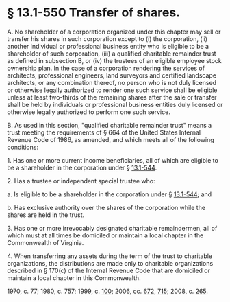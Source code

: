 # § 13.1-550 Transfer of shares.

<p>A. No shareholder of a corporation organized under this chapter may sell or transfer his shares in such corporation except to (i) the corporation, (ii) another individual or professional business entity who is eligible to be a shareholder of such corporation, (iii) a qualified charitable remainder trust as defined in subsection B, or (iv) the trustees of an eligible employee stock ownership plan. In the case of a corporation rendering the services of architects, professional engineers, land surveyors and certified landscape architects, or any combination thereof, no person who is not duly licensed or otherwise legally authorized to render one such service shall be eligible unless at least two-thirds of the remaining shares after the sale or transfer shall be held by individuals or professional business entities duly licensed or otherwise legally authorized to perform one such service.</p><p>B. As used in this section, "qualified charitable remainder trust" means a trust meeting the requirements of § 664 of the United States Internal Revenue Code of 1986, as amended, and which meets all of the following conditions:</p><p>1. Has one or more current income beneficiaries, all of which are eligible to be a shareholder in the corporation under § <a href='http://law.lis.virginia.gov/vacode/13.1-544/'>13.1-544</a>.</p><p>2. Has a trustee or independent special trustee who:</p><p>a. Is eligible to be a shareholder in the corporation under § <a href='http://law.lis.virginia.gov/vacode/13.1-544/'>13.1-544</a>; and</p><p>b. Has exclusive authority over the shares of the corporation while the shares are held in the trust.</p><p>3. Has one or more irrevocably designated charitable remaindermen, all of which must at all times be domiciled or maintain a local chapter in the Commonwealth of Virginia.</p><p>4. When transferring any assets during the term of the trust to charitable organizations, the distributions are made only to charitable organizations described in § 170(c) of the Internal Revenue Code that are domiciled or maintain a local chapter in this Commonwealth.</p><p>1970, c. 77; 1980, c. 757; 1999, c. <a href='http://lis.virginia.gov/cgi-bin/legp604.exe?991+ful+CHAP0100'>100</a>; 2006, cc. <a href='http://lis.virginia.gov/cgi-bin/legp604.exe?061+ful+CHAP0672'>672</a>, <a href='http://lis.virginia.gov/cgi-bin/legp604.exe?061+ful+CHAP0715'>715</a>; 2008, c. <a href='http://lis.virginia.gov/cgi-bin/legp604.exe?081+ful+CHAP0265'>265</a>.</p>